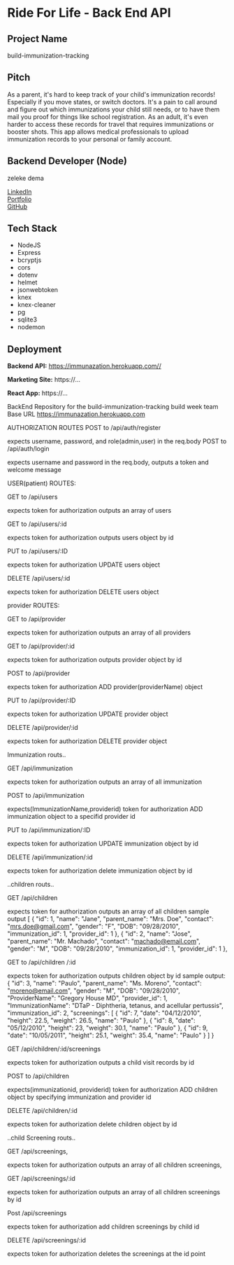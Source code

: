 # Ride For Life - Back End API

## Project Name

build-immunization-tracking

## Pitch

 As a parent, it's hard to keep track of your child's immunization records! Especially if you move states, or switch doctors.  It's a pain to call around and figure out which immunizations your child still needs, or to have them mail you proof for things like school registration.  As an adult, it's even harder to access these records for travel that requires immunizations or booster shots. This app allows medical professionals to upload immunization records to your personal or family account. 
## Backend Developer (Node)

zeleke dema


[LinkedIn](https://www.linkedin.com/feed')  
[Portfolio](https://zzzddd.github.io')  
[GitHub](https://github.com/zzzddd)

## Tech Stack

- NodeJS
- Express
- bcryptjs
- cors
- dotenv
- helmet
- jsonwebtoken
- knex
- knex-cleaner
- pg
- sqlite3
- nodemon

## Deployment

**Backend API:** https://immunazation.herokuapp.com//

**Marketing Site:** https://...

**React App:** https://...

BackEnd Repository for the build-immunization-tracking build week team
Base URL
https://immunazation.herokuapp.com

AUTHORIZATION ROUTES
POST to /api/auth/register

expects  username, password, and role(admin,user) in the req.body
POST to /api/auth/login

expects username and password in the req.body,
outputs a token and welcome message

USER(patient) ROUTES:

GET to /api/users

expects token for authorization
outputs an array of users

GET to /api/users/:id

expects token for authorization
outputs users object by id

PUT to /api/users/:ID

expects token for authorization
UPDATE users object 

DELETE /api/users/:id

expects token for authorization
DELETE users object






provider ROUTES:

GET to /api/provider

expects token for authorization
outputs an array of all providers

GET to /api/provider/:id

expects token for authorization
outputs provider object by id

POST to /api/provider

expects token for authorization
ADD provider(providerName) object 

PUT to /api/provider/:ID

expects token for authorization
UPDATE provider object 

DELETE /api/provider/:id

expects token for authorization
DELETE provider object 


Immunization routs..

GET /api/immunization

expects token for authorization
outputs an array of all immunization

POST to /api/immunization

expects(ImmunizationName,providerid) token for authorization
ADD immunization object to a specifid provider id

PUT to /api/immunization/:ID

expects token for authorization
UPDATE immunization object by id

DELETE /api/immunization/:id

expects token for authorization
delete immunization object by id

..children routs..

GET /api/children 

expects token for authorization
outputs an array of all children
sample output
[
  {
    "id": 1,
    "name": "Jane",
    "parent_name": "Mrs. Doe",
    "contact": "mrs.doe@gmail.com",
    "gender": "F",
    "DOB": "09/28/2010",
    "immunization_id": 1,
    "provider_id": 1
  },
  {
    "id": 2,
    "name": "Jose",
    "parent_name": "Mr. Machado",
    "contact": "machado@email.com",
    "gender": "M",
    "DOB": "09/28/2010",
    "immunization_id": 1,
    "provider_id": 1
  },


GET to /api/children /:id

expects token for authorization
outputs children  object by id
sample output:
{
  "id": 3,
  "name": "Paulo",
  "parent_name": "Ms. Moreno",
  "contact": "moreno@email.com",
  "gender": "M",
  "DOB": "09/28/2010",
  "ProviderName": "Gregory House MD",
  "provider_id": 1,
  "ImmunizationName": "DTaP - Diphtheria, tetanus, and acellular pertussis",
  "immunization_id": 2,
  "screenings": [
    {
      "id": 7,
      "date": "04/12/2010",
      "height": 22.5,
      "weight": 26.5,
      "name": "Paulo"
    },
    {
      "id": 8,
      "date": "05/12/2010",
      "height": 23,
      "weight": 30.1,
      "name": "Paulo"
    },
    {
      "id": 9,
      "date": "10/05/2011",
      "height": 25.1,
      "weight": 35.4,
      "name": "Paulo"
    }
  ]
}

GET /api/children/:id/screenings

expects token for authorization
outputs a child visit records by id

POST to /api/children

expects(immunizationid,
			  providerid) token for authorization
ADD children object by specifying immunization and provider id

DELETE /api/children/:id

expects token for authorization
delete children object by id


..child Screening routs..

GET /api/screenings,

expects token for authorization
outputs an array of all children screenings,

GET /api/screenings/:id

expects token for authorization
outputs an array of all children screenings by id

Post /api/screenings

expects token for authorization
add  children  screenings by child id

DELETE /api/screenings/:id

expects token for authorization
deletes the screenings at the id point



